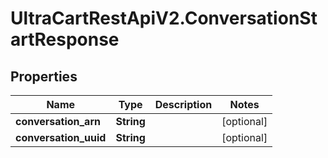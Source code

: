 # UltraCartRestApiV2.ConversationStartResponse

## Properties

Name | Type | Description | Notes
------------ | ------------- | ------------- | -------------
**conversation_arn** | **String** |  | [optional] 
**conversation_uuid** | **String** |  | [optional] 


